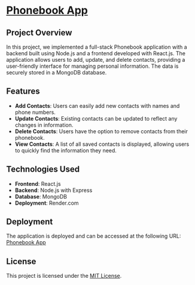 # [Phonebook App](https://fullstackopen.com/en/part3)

## Project Overview

In this project, we implemented a full-stack Phonebook application with a backend built using Node.js and a frontend developed with React.js. The application allows users to add, update, and delete contacts, providing a user-friendly interface for managing personal information. The data is securely stored in a MongoDB database.

## Features

- **Add Contacts**: Users can easily add new contacts with names and phone numbers.
- **Update Contacts**: Existing contacts can be updated to reflect any changes in information.
- **Delete Contacts**: Users have the option to remove contacts from their phonebook.
- **View Contacts**: A list of all saved contacts is displayed, allowing users to quickly find the information they need.

## Technologies Used

- **Frontend**: React.js
- **Backend**: Node.js with Express
- **Database**: MongoDB
- **Deployment**: Render.com

## Deployment

The application is deployed and can be accessed at the following URL: [Phonebook App](https://phonebook-backend-3n9e.onrender.com/)

## License

This project is licensed under the [MIT License](/LICENSE).
